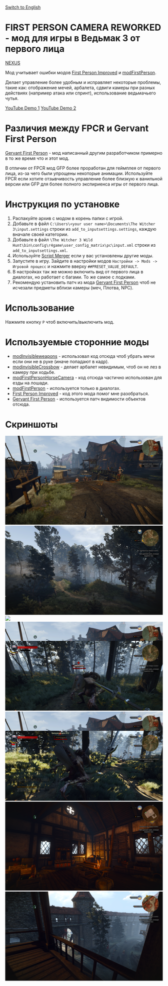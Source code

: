 [Switch to English](README.md)

# FIRST PERSON CAMERA REWORKED - мод для игры в Ведьмак 3 от первого лица

[NEXUS](https://www.nexusmods.com/witcher3/mods/6025)

Мод учитывает ошибки модов [First Person Improved](https://www.nexusmods.com/witcher3/mods/4889/) и [modFirstPerson](https://www.nexusmods.com/witcher3/mods/1862). 

Делает управление более удобным и исправляет некоторые проблемы, такие как: отображение мечей, арбалета, сдвиги камеры при разных действиях (например атака или спринт), использование ведьмачьего чутья.

[YouTube Demo 1](https://youtu.be/pR7JSyFB40U)
[YouTube Demo 2](https://www.youtube.com/watch?v=YuHIzRj-BTU)

# Различия между FPCR и Gervant First Person

[Gervant First Person](https://www.nexusmods.com/witcher3/mods/5706?tab=files) - мод написанный другим разработчиком примерно в то же время что и этот мод.

В отличии от FPCR мод GFP более проработан для геймплея от первого лица, из-за чего были упрощены некоторые анимации. Используйте FPCR если хотите отзывчивость управление более близкую к ванильной версии или GFP для более полного экспириенса игры от первого лица.

# Инструкция по установке
1. Распакуйте архив с модом в корень папки с игрой.
2. Добавьте в файл `C:\Users\<your user name>\Documents\The Witcher 3\input.settings` строки из `add_to_inputsettings.settings`, каждую вначале своей категории.
3. Добавьте в файл `\The Witcher 3 Wild Hunt\bin\config\r4game\user_config_matrix\pc\input.xml` строки из `add_to_inputsettings.xml`.
4. Используйте [Script Merger](https://www.nexusmods.com/witcher3/mods/484) если у вас установлены другие моды.
5. Запустите в игру. Зайдите в настройки модов `Настройки -> Mods -> Игровой процесс` и нажмите вверху `##PRESET_VALUE_DEFAULT`.
6. В настройках так же можно включить вид от первого лица в диалогах, но работает с багами. То же самое с лодками.
7. Рекомендую установить патч из мода [Gervant First Person](https://www.nexusmods.com/witcher3/mods/5706?tab=files) чтоб не исчезали предметы вблизи камеры (меч, Плотва, NPC).

# Использование

Нажмите кнопку `P` чтоб включить/выключить мод.

# Используемые сторонние моды
- [modInvisibleweapons](https://www.nexusmods.com/witcher3/mods/3685) - использовал код отсюда чтоб убрать мечи если они не в руке (иначе попадают в кадр).
- [modinvisibleCrossbow](https://www.nexusmods.com/witcher3/mods/735) - делает арбалет невидимым, чтоб он не лез в камеру при ходьбе.
- [modFirstPersonHorseCamera](https://www.nexusmods.com/witcher3/mods/436/) - код отсюда частично использован для езды на лошади.
- [modFirstPerson](https://www.nexusmods.com/witcher3/mods/1862) - используется только в диалогах.
- [First Person Improved](https://www.nexusmods.com/witcher3/mods/4889/) - код этого мода помог мне разобраться.
- [Gervant First Person](https://www.nexusmods.com/witcher3/mods/5706?tab=files) - используется патч видимости объектов отсюда.

# Скриншоты

![](screenshots/exploration1.png)
![](screenshots/exploration2.png)
![](screenshots/horse.png)
![](screenshots/combat1.png)
![](screenshots/combat2.png)
![](screenshots/exploration3.png)
![](screenshots/exploration4.png)